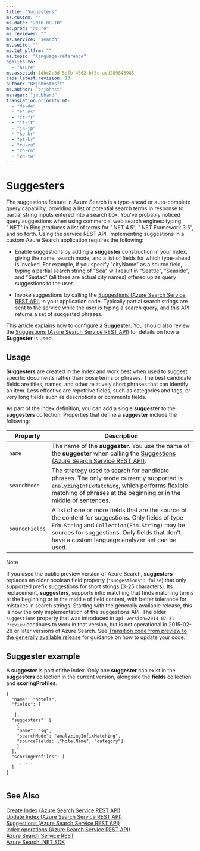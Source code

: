 ```yaml
---
title: "Suggesters"
ms.custom: ""
ms.date: "2016-08-10"
ms.prod: "azure"
ms.reviewer: ""
ms.service: "search"
ms.suite: ""
ms.tgt_pltfrm: ""
ms.topic: "language-reference"
applies_to: 
  - "Azure"
ms.assetid: 1dbc2c8d-5dfb-4662-bf5c-acd289848985
caps.latest.revision: 13
author: "Brjohnstmsft"
ms.author: "brjohnst"
manager: "jhubbard"
translation.priority.mt: 
  - "de-de"
  - "es-es"
  - "fr-fr"
  - "it-it"
  - "ja-jp"
  - "ko-kr"
  - "pt-br"
  - "ru-ru"
  - "zh-cn"
  - "zh-tw"
---
```

# Suggesters
  The suggestions feature in Azure Search is a type-ahead or auto-complete query capability, providing a list of potential search terms in response to partial string inputs entered into a search box. You've probably noticed query suggestions when using commercial web search engines: typing ".NET" in Bing produces a list of terms for ".NET 4.5", ".NET Framework 3.5", and so forth. Using the service REST API, implementing suggestions in a custom Azure Search application requires the following:  
  
-   Enable suggestions by adding a **suggester** construction in your index, giving the name, search mode, and a list of fields for which type-ahead is invoked. For example, if you specify "cityName" as a source field, typing a partial search string of "Sea" will result in "Seattle", "Seaside", and "Seatac" (all three are actual city names) offered up as query suggestions to the user.  
  
-   Invoke suggestions by calling the [Suggestions &#40;Azure Search Service REST API&#41;](../SearchServiceREST/suggestions.md) in your application code. Typically partial search strings are sent to the service while the user is typing a search query, and this API returns a set of suggested phrases.  
  
 This article explains how to configure a **Suggester**. You should also review the [Suggestions &#40;Azure Search Service REST API&#41;](../SearchServiceREST/suggestions.md) for details on how a **Suggester** is used.  
  
## Usage  
 **Suggesters** are created in the index and work best when used to suggest specific documents rather than loose terms or phrases. The best candidate fields are titles, names, and other relatively short phrases that can identify an item. Less effective are repetitive fields, such as categories and tags, or very long fields such as descriptions or comments fields.  
  
 As part of the index definition, you can add a single **suggester** to the **suggesters** collection. Properties that define a **suggester** include the following:  
  
|Property|Description|  
|--------------|-----------------|  
|`name`|The name of the **suggester**. You use the name of the **suggester** when calling the [Suggestions &#40;Azure Search Service REST API&#41;](../SearchServiceREST/suggestions.md).|  
|`searchMode`|The strategy used to search for candidate phrases. The only mode currently supported is `analyzingInfixMatching`, which performs flexible matching of phrases at the beginning or in the middle of sentences.|  
|`sourceFields`|A list of one or more fields that are the source of the content for suggestions. Only fields of type `Edm.String` and `Collection(Edm.String)` may be sources for suggestions. Only fields that don't have a custom language analyzer set can be used.|  
  
> [!NOTE]  
>  If you used the public preview version of Azure Search, **suggesters** replaces an older boolean field property (`"suggestions": false`) that only supported prefix suggestions for short strings (3-25 characters). Its replacement, **suggesters**, supports infix matching that finds matching terms at the beginning or in the middle of field content, with better tolerance for mistakes in search strings. Starting with the generally available release, this is now the only implementation of the suggestions API. The older `suggestions` property that was introduced in `api-version=2014-07-31-Preview` continues to work in that version, but is not operational in 2015-02-28 or later versions  of Azure Search. See [Transition code from preview to the generally available release](http://azure.microsoft.com/en-us/documentation/articles/search-transition-from-preview/) for guidance on how to update your code.  
  
## Suggester example  
 A **suggester** is part of the index. Only one **suggester** can exist in the **suggesters** collection in the current version, alongside the **fields** collection and **scoringProfiles**.  
  
```  
{  
  "name": "hotels",  
  "fields": [  
     . . .   
   ],  
  "suggesters": [  
    {  
    "name": "sg",  
    "searchMode": "analyzingInfixMatching",  
    "sourceFields: ["hotelName", "category"]  
    }  
  ],  
  "scoringProfiles": [  
     . . .   
  ]  
}  
  
```  
  
## See Also  
 [Create Index &#40;Azure Search Service REST API&#41;](../SearchServiceREST/create-index.md)   
 [Update Index &#40;Azure Search Service REST API&#41;](../SearchServiceREST/update-index.md)   
 [Suggestions &#40;Azure Search Service REST API&#41;](../SearchServiceREST/suggestions.md)   
 [Index operations &#40;Azure Search Service REST API&#41;](../SearchServiceREST/index-operations.md)   
 [Azure Search Service REST](../SearchServiceREST/service-rest.md)   
 [Azure Search .NET SDK](https://msdn.microsoft.com/en-us/library/azure/dn951165.aspx)  
  
  